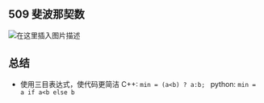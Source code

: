 ## 509 斐波那契数
![在这里插入图片描述](https://img-blog.csdnimg.cn/2019050616390884.png?x-oss-process=image/watermark,type_ZmFuZ3poZW5naGVpdGk,shadow_10,text_aHR0cHM6Ly9ibG9nLmNzZG4ubmV0L2x1aGFvMTk5ODA5MDk=,size_16,color_FFFFFF,t_70)


## 总结
- 使用三目表达式，使代码更简洁
C++:       `min = (a<b) ? a:b; `
python:  `min = a if a<b else b`
